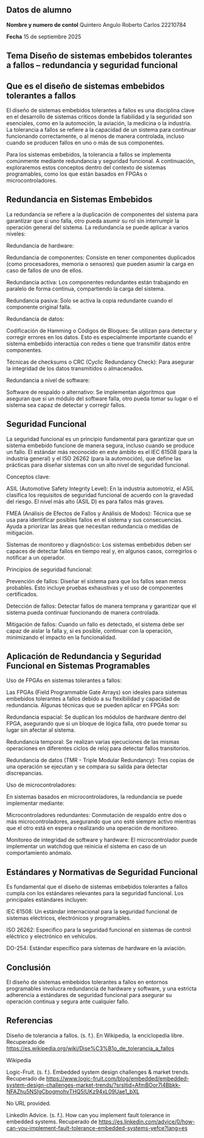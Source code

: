 ## Datos de alumno 
**Nombre y numero de contol** Quintero Angulo Roberto Carlos 22210784

**Fecha** 15 de septiembre 2025

## Tema Diseño de sistemas embebidos tolerantes a fallos – redundancia y seguridad funcional

## Que es el diseño de sistemas embebidos tolerantes a fallos
El diseño de sistemas embebidos tolerantes a fallos es una disciplina clave en el desarrollo de sistemas críticos donde la fiabilidad y la seguridad son esenciales, como en la automoción, la aviación, la medicina o la industria. La tolerancia a fallos se refiere a la capacidad de un sistema para continuar funcionando correctamente, o al menos de manera controlada, incluso cuando se producen fallos en uno o más de sus componentes.

Para los sistemas embebidos, la tolerancia a fallos se implementa comúnmente mediante redundancia y seguridad funcional. A continuación, exploraremos estos conceptos dentro del contexto de sistemas programables, como los que están basados en FPGAs o microcontroladores.

## Redundancia en Sistemas Embebidos

La redundancia se refiere a la duplicación de componentes del sistema para garantizar que si uno falla, otro pueda asumir su rol sin interrumpir la operación general del sistema. La redundancia se puede aplicar a varios niveles:

Redundancia de hardware:

Redundancia de componentes: Consiste en tener componentes duplicados (como procesadores, memoria o sensores) que pueden asumir la carga en caso de fallos de uno de ellos.

Redundancia activa: Los componentes redundantes están trabajando en paralelo de forma continua, compartiendo la carga del sistema.

Redundancia pasiva: Solo se activa la copia redundante cuando el componente original falla.

Redundancia de datos:

Codificación de Hamming o Códigos de Bloques: Se utilizan para detectar y corregir errores en los datos. Esto es especialmente importante cuando el sistema embebido interactúa con redes o tiene que transmitir datos entre componentes.

Técnicas de checksums o CRC (Cyclic Redundancy Check): Para asegurar la integridad de los datos transmitidos o almacenados.

Redundancia a nivel de software:

Software de respaldo o alternativo: Se implementan algoritmos que aseguran que si un módulo del software falla, otro pueda tomar su lugar o el sistema sea capaz de detectar y corregir fallos.

## Seguridad Funcional

La seguridad funcional es un principio fundamental para garantizar que un sistema embebido funcione de manera segura, incluso cuando se produce un fallo. El estándar más reconocido en este ámbito es el IEC 61508 (para la industria general) y el ISO 26262 (para la automoción), que define las prácticas para diseñar sistemas con un alto nivel de seguridad funcional.

Conceptos clave:

ASIL (Automotive Safety Integrity Level): En la industria automotriz, el ASIL clasifica los requisitos de seguridad funcional de acuerdo con la gravedad del riesgo. El nivel más alto (ASIL D) es para fallos más graves.

FMEA (Análisis de Efectos de Fallos y Análisis de Modos): Técnica que se usa para identificar posibles fallos en el sistema y sus consecuencias. Ayuda a priorizar las áreas que necesitan redundancia o medidas de mitigación.

Sistemas de monitoreo y diagnóstico: Los sistemas embebidos deben ser capaces de detectar fallos en tiempo real y, en algunos casos, corregirlos o notificar a un operador.

Principios de seguridad funcional:

Prevención de fallos: Diseñar el sistema para que los fallos sean menos probables. Esto incluye pruebas exhaustivas y el uso de componentes certificados.

Detección de fallos: Detectar fallos de manera temprana y garantizar que el sistema pueda continuar funcionando de manera controlada.

Mitigación de fallos: Cuando un fallo es detectado, el sistema debe ser capaz de aislar la falla y, si es posible, continuar con la operación, minimizando el impacto en la funcionalidad.

## Aplicación de Redundancia y Seguridad Funcional en Sistemas Programables
Uso de FPGAs en sistemas tolerantes a fallos:

Las FPGAs (Field Programmable Gate Arrays) son ideales para sistemas embebidos tolerantes a fallos debido a su flexibilidad y capacidad de redundancia. Algunas técnicas que se pueden aplicar en FPGAs son:

Redundancia espacial: Se duplican los módulos de hardware dentro del FPGA, asegurando que si un bloque de lógica falla, otro puede tomar su lugar sin afectar al sistema.

Redundancia temporal: Se realizan varias ejecuciones de las mismas operaciones en diferentes ciclos de reloj para detectar fallos transitorios.

Redundancia de datos (TMR - Triple Modular Redundancy): Tres copias de una operación se ejecutan y se compara su salida para detectar discrepancias.

Uso de microcontroladores:

En sistemas basados en microcontroladores, la redundancia se puede implementar mediante:

Microcontroladores redundantes: Conmutación de respaldo entre dos o más microcontroladores, asegurando que uno esté siempre activo mientras que el otro está en espera o realizando una operación de monitoreo.

Monitoreo de integridad de software y hardware: El microcontrolador puede implementar un watchdog que reinicia el sistema en caso de un comportamiento anómalo.

## Estándares y Normativas de Seguridad Funcional

Es fundamental que el diseño de sistemas embebidos tolerantes a fallos cumpla con los estándares relevantes para la seguridad funcional. Los principales estándares incluyen:

IEC 61508: Un estándar internacional para la seguridad funcional de sistemas eléctricos, electrónicos y programables.

ISO 26262: Específico para la seguridad funcional en sistemas de control eléctrico y electrónico en vehículos.

DO-254: Estándar específico para sistemas de hardware en la aviación.

## Conclusión

El diseño de sistemas embebidos tolerantes a fallos en entornos programables involucra redundancia de hardware y software, y una estricta adherencia a estándares de seguridad funcional para asegurar su operación continua y segura ante cualquier fallo.
## Referencias 
Diseño de tolerancia a fallos. (s. f.). En Wikipedia, la enciclopedia libre. Recuperado de https://es.wikipedia.org/wiki/Dise%C3%B1o_de_tolerancia_a_fallos
 
Wikipedia

Logic-Fruit. (s. f.). Embedded system design challenges & market trends. Recuperado de https://www.logic-fruit.com/blog/embedded/embedded-system-design-challenges-market-trends/?srsltid=AfmBOor7l4Bbkk-NFAZhu5NSIgCbogmohvTHQ5IUKz94xL09Uae1_bXL
 
No URL provided.

LinkedIn Advice. (s. f.). How can you implement fault tolerance in embedded systems. Recuperado de https://es.linkedin.com/advice/0/how-can-you-implement-fault-tolerance-embedded-systems-yefce?lang=es
